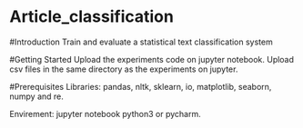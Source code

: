 # Article_classification

#Introduction
Train and evaluate a statistical text classification system

#Getting Started
Upload the experiments code on jupyter notebook.
Upload csv files in the same directory as the experiments on jupyter.


#Prerequisites
Libraries:  pandas, nltk, sklearn, io, matplotlib,  seaborn,  numpy and re.

Envirement: jupyter notebook python3 or pycharm.

